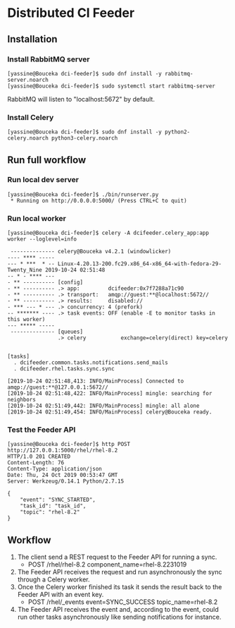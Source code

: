 # Distributed CI Feeder

## Installation

### Install RabbitMQ server

```console
[yassine@Bouceka dci-feeder]$ sudo dnf install -y rabbitmq-server.noarch
[yassine@Bouceka dci-feeder]$ sudo systemctl start rabbitmq-server
```

RabbitMQ will listen to "localhost:5672" by default.

### Install Celery
```console
[yassine@Bouceka dci-feeder]$ sudo dnf install -y python2-celery.noarch python3-celery.noarch
```

## Run full workflow

### Run local dev server

```console
[yassine@Bouceka dci-feeder]$ ./bin/runserver.py
 * Running on http://0.0.0.0:5000/ (Press CTRL+C to quit)
```

### Run local worker

```console
[yassine@Bouceka dci-feeder]$ celery -A dcifeeder.celery_app:app worker --loglevel=info

 -------------- celery@Bouceka v4.2.1 (windowlicker)
---- **** ----- 
--- * ***  * -- Linux-4.20.13-200.fc29.x86_64-x86_64-with-fedora-29-Twenty_Nine 2019-10-24 02:51:48
-- * - **** --- 
- ** ---------- [config]
- ** ---------- .> app:         dcifeeder:0x7f7288a71c90
- ** ---------- .> transport:   amqp://guest:**@localhost:5672//
- ** ---------- .> results:     disabled://
- *** --- * --- .> concurrency: 4 (prefork)
-- ******* ---- .> task events: OFF (enable -E to monitor tasks in this worker)
--- ***** ----- 
 -------------- [queues]
                .> celery           exchange=celery(direct) key=celery
                

[tasks]
  . dcifeeder.common.tasks.notifications.send_mails
  . dcifeeder.rhel.tasks.sync.sync

[2019-10-24 02:51:48,413: INFO/MainProcess] Connected to amqp://guest:**@127.0.0.1:5672//
[2019-10-24 02:51:48,422: INFO/MainProcess] mingle: searching for neighbors
[2019-10-24 02:51:49,442: INFO/MainProcess] mingle: all alone
[2019-10-24 02:51:49,454: INFO/MainProcess] celery@Bouceka ready.
```

### Test the Feeder API

```console
[yassine@Bouceka dci-feeder]$ http POST http://127.0.0.1:5000/rhel/rhel-8.2
HTTP/1.0 201 CREATED
Content-Length: 76
Content-Type: application/json
Date: Thu, 24 Oct 2019 00:53:47 GMT
Server: Werkzeug/0.14.1 Python/2.7.15

{
    "event": "SYNC_STARTED",
    "task_id": "task_id",
    "topic": "rhel-8.2"
}
```

## Workflow

  1. The client send a REST request to the Feeder API for running a sync.
     - POST /rhel/rhel-8.2 component_name=rhel-8.2231019
  2. The Feeder API receives the request and run asynchronously the sync
     through a Celery worker.
  3. Once the Celery worker finished its task it sends the result back to the Feeder API with an event key.
     - POST /rhel/_events event=SYNC_SUCCESS topic_name=rhel-8.2
  4. The Feeder API receives the event and, according to the event, could run other tasks
     asynchronously like sending notifications for instance.
